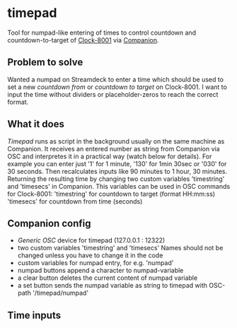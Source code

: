# timepad
Tool for numpad-like entering of times to control countdown and countdown-to-target of [Clock-8001](https://gitlab.com/clock-8001/clock-8001) via [Companion](https://bitfocus.io/companion).

## Problem to solve
Wanted a numpad on Streamdeck to enter a time which should be used to set a new *countdown from* or *countdown to target* on Clock-8001.
I want to input the time without dividers or placeholder-zeros to reach the correct format.

## What it does
*Timepad* runs as script in the background usually on the same machine as Companion.
It receives an entered number as string from Companion via OSC and interpretes it in a practical way (watch below for details).
For example you can enter just '1' for 1 minute, '130' for 1min 30sec or '030' for 30 seconds.
Then recalculates inputs like 90 minutes to 1 hour, 30 minutes.
Returning the resulting time by changing two custom variables 'timestring' and 'timesecs' in Companion.
This variables can be used in OSC commands for Clock-8001:
'timestring' for countdown to target (format HH:mm:ss)
'timesecs' for countdown from time (seconds)

## Companion config
- *Generic OSC* device for timepad (127.0.0.1 : 12322)
- two custom variables 'timestring' and 'timesecs'
    Names should not be changed unless you have to change it in the code
- custom variables for numpad entry, for e.g. 'numpad'
- numpad buttons append a character to numpad-variable
- a clear button deletes the current content of numpad variable
- a set button sends the numpad variable as string to timepad with OSC-path '/timepad/numpad'
## Time inputs
